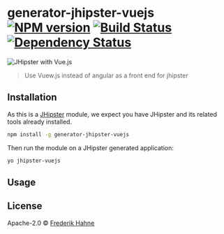 # generator-jhipster-vuejs [![NPM version][npm-image]][npm-url] [![Build Status][travis-image]][travis-url] [![Dependency Status][daviddm-image]][daviddm-url]

![JHipster with Vue.js][logo-image]

> Use Vuew.js instead of angular as a front end for jhipster

## Installation

As this is a [JHipster](http://jhipster.github.io/) module, we expect you have JHipster and its related tools already installed.

```bash
npm install -g generator-jhipster-vuejs
```

Then run the module on a JHipster generated application:

```bash
yo jhipster-vuejs
```

## Usage

## License

Apache-2.0 © [Frederik Hahne](http://atomfrede.github.io/shiny-adventure/)

[npm-image]: https://badge.fury.io/js/generator-jhipster-vuejs.svg
[npm-url]: https://npmjs.org/package/generator-jhipster-vuejs
[travis-image]: https://travis-ci.org/atomfrede/generator-jhipster-vuejs.svg?branch=master
[travis-url]: https://travis-ci.org/atomfrede/generator-jhipster-vuejs
[daviddm-image]: https://david-dm.org/atomfrede/generator-jhipster-vuejs.svg?theme=shields.io
[daviddm-url]: https://david-dm.org/atomfrede/generator-jhipster-vuejs
[logo-image]: https://raw.githubusercontent.com/atomfrede/generator-jhipster-vuejs/master/logo-vueister.svg.png
